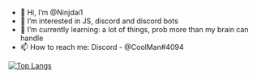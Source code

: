 - 👋 Hi, I’m @Ninjdai1
- 👀 I’m interested in JS, discord and discord bots
- 🌱 I’m currently learning: a lot of things, prob more than my brain can handle
- 📫 How to reach me: Discord - @CoolMan#4094


[![Top Langs](https://github-readme-stats.vercel.app/api/top-langs?username=Ninjdai&layout=compact&theme=dark)](https://www.youtube.com/watch?v=dQw4w9WgXcQ)

